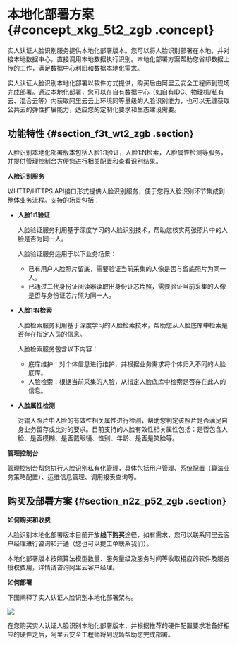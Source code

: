 # 本地化部署方案 {#concept_xkg_5t2_zgb .concept}

实人认证人脸识别服务提供本地化部署版本。您可以将人脸识别部署在本地，并对接本地数据中心，直接调用本地数据执行识别。本地化部署方案帮助您省却数据上传的工作，满足数据中心利旧和数据本地化需求。

实人认证人脸识别本地化部署以软件方式提供，购买后由阿里云安全工程师到现场完成部署。通过本地化部署，您可以在自有数据中心（如自有IDC、物理机/私有云、混合云等）内获取阿里云云上环境同等量级的人脸识别能力，也可以无缝获取公共云的弹性扩展能力，适应您的定制化要求和生态建设需要。

## 功能特性 {#section_f3t_wt2_zgb .section}

人脸识别本地化部署版本包括人脸1:1验证，人脸1:N检索，人脸属性检测等服务，并提供管理控制台方便您进行相关配置和查看识别结果。

**人脸识别服务**

以HTTP/HTTPS API接口形式提供人脸识别服务，便于您将人脸识别环节集成到整体业务流程。支持的场景包括：

-   **人脸1:1验证**

    人脸验证服务利用基于深度学习的人脸识别技术，帮助您核实两张照片中的人脸是否为同一人。

    人脸验证服务适用于以下业务场景：

    -   已有用户人脸照片留底，需要验证当前采集的人像是否与留底照片为同一人。
    -   已通过二代身份证阅读器读取出身份证芯片照，需要验证当前采集的人像是否与身份证芯片照为同一人。
-   **人脸1:N检索**

    人脸检索服务利用基于深度学习的人脸检索技术，帮助您从人脸底库中检索是否存在指定人员的信息。

    人脸检索服务包含以下内容：

    -   底库维护：对个体信息进行维护，并根据业务需求将个体归入不同的人脸底库。
    -   人脸检索：根据当前采集的人脸，从指定人脸底库中检索是否存在此人的信息。
-   **人脸属性检测**

    对输入照片中人脸的有效性相关属性进行检测，帮助您判定该照片是否满足自身业务留存或比对的要求。目前支持的人脸有效性相关属性包括：是否包含人脸、是否模糊、是否戴眼镜、性别、年龄、是否是笑脸等。


**管理控制台**

管理控制台帮您执行人脸识别私有化管理，具体包括用户管理、系统配置（算法业务策略配置）、运维信息管理、调用报表查询等。

## 购买及部署方案 {#section_n2z_p52_zgb .section}

**如何购买和收费**

人脸识别本地化部署版本目前开放**线下购买**途径，如有需求，您可以联系阿里云客户经理进行咨询和开通（您也可以提工单联系我们）。

本地化部署版本按照算法模型数量、服务量级及服务时间等收取相应的软件及服务授权费用，详情请咨询阿里云客户经理。

**如何部署**

下图阐释了实人认证人脸识别本地化部署架构。

![](http://static-aliyun-doc.oss-cn-hangzhou.aliyuncs.com/assets/img/134531/155298569839891_zh-CN.png)

在您购买实人认证人脸识别本地化部署版本，并根据推荐的硬件配置要求准备好相应的硬件之后，阿里云安全工程师将到现场帮助您完成部署。

